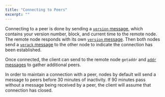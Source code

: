 ```yaml
---
title: "Connecting to Peers"
excerpt: ""
---
```

Connecting to a peer is done by sending a [`version` message](core-ref-p2p-network-control-messages#section-version), which contains your version number, block, and current time to the remote node. The remote node responds with its own [`version` message](core-ref-p2p-network-control-messages#section-version). Then both nodes send a [`verack` message](core-ref-p2p-network-control-messages#section-verack) to the other node to indicate the connection has been established.

Once connected, the client can send to the remote node `getaddr` and [`addr` messages](core-ref-p2p-network-control-messages#section-addr) to gather additional peers.

In order to maintain a connection with a peer, nodes by default will send a message to peers before 30 minutes of inactivity. If 90 minutes pass without a message being received by a peer, the client will assume that connection has closed.